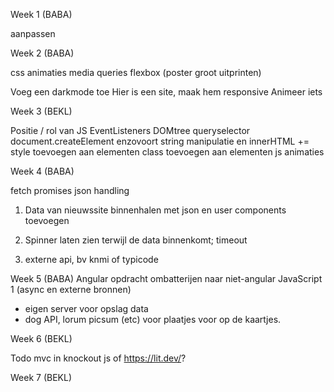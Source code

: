 Week 1 (BABA)

aanpassen


Week 2 (BABA)

css animaties
media queries
flexbox (poster groot uitprinten)

Voeg een darkmode toe
Hier is een site, maak hem responsive
Animeer iets


Week 3 (BEKL)

Positie / rol van JS
EventListeners
DOMtree
queryselector
document.createElement enzovoort
string manipulatie en innerHTML += 
style toevoegen aan elementen
class toevoegen aan elementen
js animaties



Week 4 (BABA)

fetch
promises
json handling



1. Data van nieuwssite binnenhalen met json en user components toevoegen

2. Spinner laten zien terwijl de data binnenkomt; timeout

3. externe api, bv knmi of typicode



Week 5 (BABA)
Angular opdracht ombatterijen naar niet-angular
JavaScript 1 (async en externe bronnen)

- eigen server voor opslag data
- dog API, lorum picsum (etc) voor plaatjes voor op de kaartjes.


Week 6 (BEKL)

Todo mvc in knockout js of https://lit.dev/?

Week 7 (BEKL)
